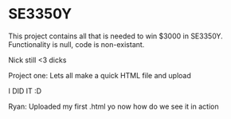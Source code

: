 SE3350Y
=======

This project contains all that is needed to win $3000 in SE3350Y. Functionality is null, code is non-existant. 

Nick still <3 dicks


Project one: Lets all make a quick HTML file and upload

I DID IT :D

Ryan: Uploaded my first .html yo now how do we see it in action
